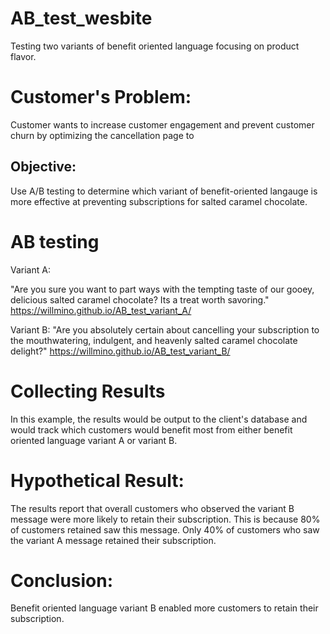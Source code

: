 # AB_test_wesbite
Testing two variants of benefit oriented language focusing on product flavor.

# Customer's Problem:

Customer wants to increase customer engagement and prevent customer churn by optimizing the cancellation page to 

## Objective:
Use A/B testing to determine which variant of benefit-oriented langauge is more effective at preventing subscriptions for salted caramel chocolate.

# AB testing 
Variant A:

"Are you sure you want to part ways with the tempting taste of our gooey, delicious salted caramel chocolate? Its a treat worth savoring."
https://willmino.github.io/AB_test_variant_A/

Variant B:
"Are you absolutely certain about cancelling your subscription to the mouthwatering, indulgent, and heavenly salted caramel chocolate delight?"
https://willmino.github.io/AB_test_variant_B/


# Collecting Results
In this example, the results would be output to the client's database and would track which customers would benefit most from either benefit oriented language variant A or variant B.


# Hypothetical Result:
The results report that overall customers who observed the variant B message were more likely to retain their subscription.
This is because 80% of customers retained saw this message. Only 40% of customers who saw the variant A message retained their subscription.

# Conclusion:
Benefit oriented language variant B enabled more customers to retain their subscription.
